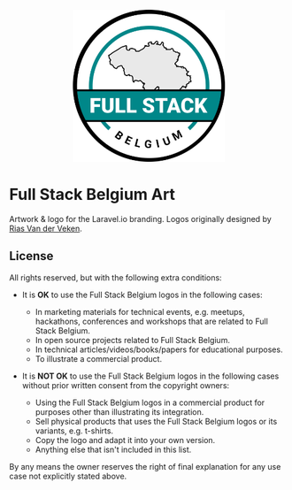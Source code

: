 <p align="center">
    <img src="https://github.com/fullstackbelgium/art/blob/main/Belgium/full-stack-belgium.png" width="275" />
</p>

# Full Stack Belgium Art

Artwork & logo for the Laravel.io branding. Logos originally designed by [Rias Van der Veken](https://twitter.com/riasvdv).

## License

All rights reserved, but with the following extra conditions:

- It is **OK** to use the Full Stack Belgium logos in the following cases:
    - In marketing materials for technical events, e.g. meetups, hackathons, conferences and workshops that are related to Full Stack Belgium.
    - In open source projects related to Full Stack Belgium.
    - In technical articles/videos/books/papers for educational purposes.
    - To illustrate a commercial product.

- It is **NOT OK** to use the Full Stack Belgium logos in the following cases without prior written consent from the copyright owners:
    - Using the Full Stack Belgium logos in a commercial product for purposes other than illustrating its integration.
    - Sell physical products that uses the Full Stack Belgium logos or its variants, e.g. t-shirts.
    - Copy the logo and adapt it into your own version.
    - Anything else that isn't included in this list.

By any means the owner reserves the right of final explanation for any use case not explicitly stated above.
